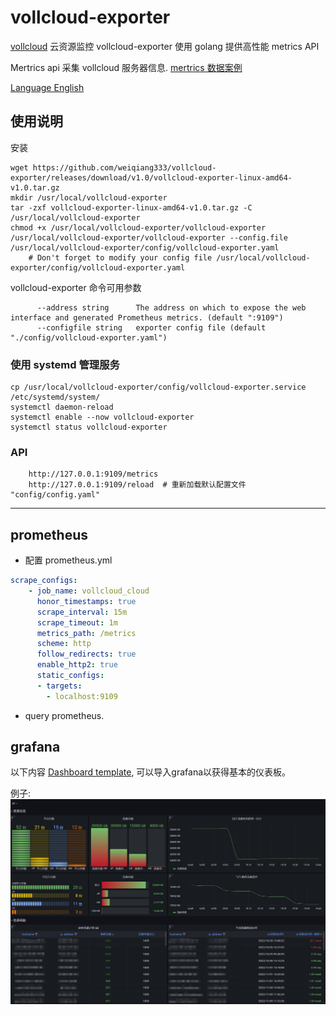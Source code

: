 # vollcloud-exporter
[vollcloud](https://vollcloud.com/) 云资源监控 vollcloud-exporter 使用 golang 提供高性能 metrics API

Mertrics api 采集 vollcloud 服务器信息. [mertrics 数据案例](./docs/mertrics_example)

[Language English](README.md)

## 使用说明
安装
```shell
wget https://github.com/weiqiang333/vollcloud-exporter/releases/download/v1.0/vollcloud-exporter-linux-amd64-v1.0.tar.gz
mkdir /usr/local/vollcloud-exporter
tar -zxf vollcloud-exporter-linux-amd64-v1.0.tar.gz -C /usr/local/vollcloud-exporter
chmod +x /usr/local/vollcloud-exporter/vollcloud-exporter
/usr/local/vollcloud-exporter/vollcloud-exporter --config.file /usr/local/vollcloud-exporter/config/vollcloud-exporter.yaml
    # Don't forget to modify your config file /usr/local/vollcloud-exporter/config/vollcloud-exporter.yaml
```

vollcloud-exporter 命令可用参数
```
      --address string      The address on which to expose the web interface and generated Prometheus metrics. (default ":9109")
      --configfile string   exporter config file (default "./config/vollcloud-exporter.yaml")
```

### 使用 systemd 管理服务
```
cp /usr/local/vollcloud-exporter/config/vollcloud-exporter.service /etc/systemd/system/
systemctl daemon-reload
systemctl enable --now vollcloud-exporter
systemctl status vollcloud-exporter
```

### API
```
    http://127.0.0.1:9109/metrics
    http://127.0.0.1:9109/reload  # 重新加载默认配置文件 "config/config.yaml"
```

---
## prometheus
- 配置 prometheus.yml
```yaml
scrape_configs:
    - job_name: vollcloud_cloud
      honor_timestamps: true
      scrape_interval: 15m
      scrape_timeout: 1m
      metrics_path: /metrics
      scheme: http
      follow_redirects: true
      enable_http2: true
      static_configs:
      - targets:
        - localhost:9109
```
- query prometheus.


## grafana
以下内容 [Dashboard template](./docs/grafana.json), 可以导入grafana以获得基本的仪表板。

例子:
![cloud grafana](./docs/img/grafana-Cloud.png)
